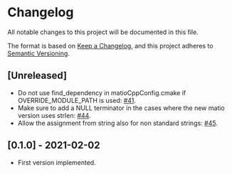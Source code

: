 # Changelog
All notable changes to this project will be documented in this file.

The format is based on [Keep a Changelog](https://keepachangelog.com/en/1.0.0/),
and this project adheres to [Semantic Versioning](https://semver.org/spec/v2.0.0.html).

## [Unreleased]
- Do not use find_dependency in matioCppConfig.cmake if OVERRIDE_MODULE_PATH is used: [#41](https://github.com/dic-iit/matio-cpp/pull/41).
- Make sure to add a NULL terminator in the cases where the new matio version uses strlen: [#44](https://github.com/dic-iit/matio-cpp/pull/44).
- Allow the assignment from string also for non standard strings: [#45](https://github.com/dic-iit/matio-cpp/pull/45).

## [0.1.0] - 2021-02-02

- First version implemented.

